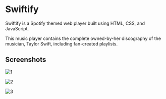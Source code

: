 # Swiftify
<p>Swiftify is a Spotify themed web player built using HTML, CSS, and JavaScript. 
  
This music player contains the complete owned-by-her discography of the musician, Taylor Swift, including fan-created playlists. </p>

## Screenshots
![1](https://github.com/tanya21ag/web-player/assets/127618645/67284985-ce0c-46e3-940d-c2704e10ed06)

![2](https://github.com/tanya21ag/web-player/assets/127618645/e45729bd-6f41-4590-bb8a-9f1883b4dfd7)

![3](https://github.com/tanya21ag/web-player/assets/127618645/1f31700a-4cd9-4bd0-b150-5529b3ceacac)
